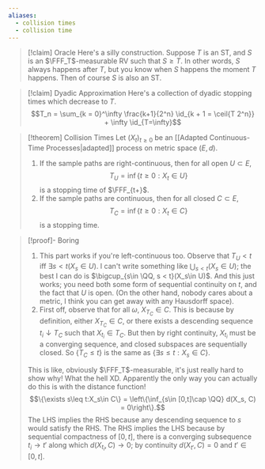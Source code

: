 ```yaml
---
aliases:
  - collision times
  - collision time
---
```

>[!claim] Oracle
>Here's a silly construction. Suppose $T$ is an ST, and $S$ is an $\FFF_T$-measurable RV such that $S\geq T$. In other words, $S$ always happens after $T$, but you know when $S$ happens the moment $T$ happens. Then of course $S$ is also an ST.

>[!claim] Dyadic Approximation
>Here's a collection of dyadic stopping times which decrease to $T$.
>$$T_n = \sum_{k = 0}^\infty \frac{k+1}{2^n} \id_{k + 1 = \ceil{T 2^n}} + \infty \id_{T=\infty}$$

> [!theorem] Collision Times
> Let $(X_t)_{t\geq 0}$ be an [[Adapted Continuous-Time Processes|adapted]] process on metric space $(E,d)$.
> 1. If the sample paths are right-continuous, then for all open $U\subset E$,$$T_U = \inf\{t\geq 0: X_t\in U\}$$is a stopping time of $\FFF_{t+}$.
> 2. If the sample paths are continuous, then for all closed $C\subset E$,$$T_C = \inf\{t\geq 0: X_t\in C\}$$is a stopping time.

> [!proof]- Boring
> 1. This part works if you're left-continuous too. Observe that $T_U < t$ iff $\exists s < t(X_s\in U)$. I can't write something like $\bigcup_{s < t} (X_s\in U)$; the best I can do is $\bigcup_{s\in \QQ, s < t}(X_s\in U)$. And this just works; you need both some form of sequential continuity on $t$, and the fact that $U$ is open. (On the other hand, nobody cares about a metric, I think you can get away with any Hausdorff space).
> 2.  First off, observe that for all $\omega$, $X_{T_C}\in C$. This is because by definition, either $X_{T_C}\in C$, or there exists a descending sequence $t_i\downarrow T_C$ such that $X_{t_i}\in T_C$. But then by right continuity, $X_{t_i}$ must be a converging sequence, and closed subspaces are sequentially closed. So $\{T_C\leq t\}$ is the same as $\{\exists s\leq t: X_s\in C\}$.
>    
>    This is like, obviously $\FFF_T$-measurable, it's just really hard to show why! What the hell XD. Apparently the only way you can actually do this is with the distance function!   $$\{\exists s\leq t:X_s\in C\} = \left\{\inf_{s\in [0,t]\cap \QQ} d(X_s, C) = 0\right\}.$$The LHS implies the RHS because any descending sequence to $s$ would satisfy the RHS. The RHS implies the LHS because by sequential compactness of $[0,t]$, there is a converging subsequence $t_i\to t'$ along which $d(X_{t_i},C)\to 0$; by continuity $d(X_{t'}, C) = 0$ and $t'\in [0,t]$.
